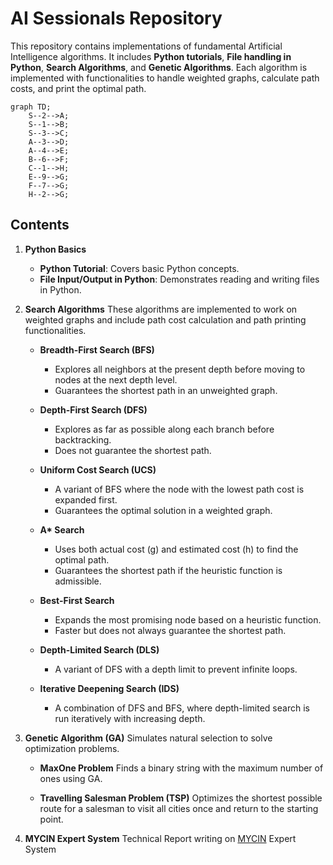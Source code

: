 # AI Sessionals Repository

This repository contains implementations of fundamental Artificial Intelligence algorithms. It includes **Python tutorials**, **File handling in Python**, **Search Algorithms**, and **Genetic Algorithms**. Each algorithm is implemented with functionalities to handle weighted graphs, calculate path costs, and print the optimal path.

```mermaid
graph TD;
    S--2-->A;
    S--1-->B;
    S--3-->C;
    A--3-->D;
    A--4-->E;
    B--6-->F;
    C--1-->H;
    E--9-->G;
    F--7-->G;
    H--2-->G;
```

## Contents

1. **Python Basics**
   - **Python Tutorial**: Covers basic Python concepts.
   - **File Input/Output in Python**: Demonstrates reading and writing files in Python.

2. **Search Algorithms**
These algorithms are implemented to work on weighted graphs and include path cost calculation and path printing functionalities.

   - **Breadth-First Search (BFS)**
     - Explores all neighbors at the present depth before moving to nodes at the next depth level.
     - Guarantees the shortest path in an unweighted graph.

   - **Depth-First Search (DFS)**
     - Explores as far as possible along each branch before backtracking.
     - Does not guarantee the shortest path.

   - **Uniform Cost Search (UCS)**
     - A variant of BFS where the node with the lowest path cost is expanded first.
     - Guarantees the optimal solution in a weighted graph.

   - **A\* Search**
     - Uses both actual cost (g) and estimated cost (h) to find the optimal path.
     - Guarantees the shortest path if the heuristic function is admissible.

   - **Best-First Search**
     - Expands the most promising node based on a heuristic function.
     - Faster but does not always guarantee the shortest path.

   - **Depth-Limited Search (DLS)**
     - A variant of DFS with a depth limit to prevent infinite loops.

   - **Iterative Deepening Search (IDS)**
     - A combination of DFS and BFS, where depth-limited search is run iteratively with increasing depth.

3. **Genetic Algorithm (GA)**
Simulates natural selection to solve optimization problems.

   - **MaxOne Problem**
   Finds a binary string with the maximum number of ones using GA.

   - **Travelling Salesman Problem (TSP)**
   Optimizes the shortest possible route for a salesman to visit all cities once and return to the starting point.

4. **MYCIN Expert System**
   Technical Report writing on [MYCIN](https://en.wikipedia.org/wiki/Mycin) Expert System

